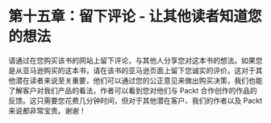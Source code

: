 # 第十五章：留下评论 - 让其他读者知道您的想法

请通过在您购买该书的网站上留下评论，与其他人分享您对这本书的想法。如果您是从亚马逊购买的这本书，请在该书的亚马逊页面上留下您诚实的评价。这对于其他潜在读者来说至关重要，他们可以通过您的公正意见来做出购买决策，我们也能了解客户对我们产品的看法，作者可以看到您对他们与 Packt 合作创作的作品的反馈。这只需要您花费几分钟时间，但对于其他潜在客户、我们的作者以及 Packt 来说都非常宝贵。谢谢！
